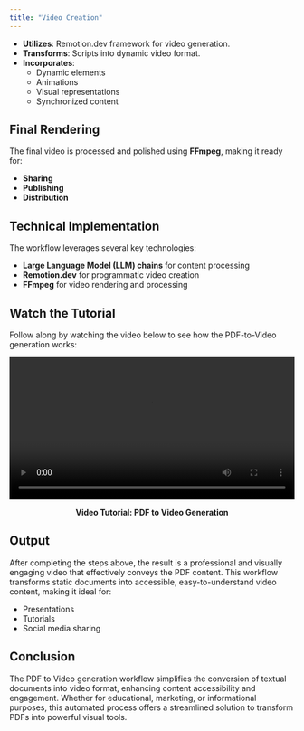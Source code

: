 ```yaml
---
title: "Video Creation"
---
```


<!-- # Video Creation with Remotion.dev

This document outlines the process of transforming scripts into engaging video content using the **Remotion.dev** framework.

## Overview -->

- **Utilizes**: Remotion.dev framework for video generation.
- **Transforms**: Scripts into dynamic video format.
- **Incorporates**:
  - Dynamic elements
  - Animations
  - Visual representations
  - Synchronized content

## Final Rendering

The final video is processed and polished using **FFmpeg**, making it ready for:

- **Sharing**
- **Publishing**
- **Distribution**

## Technical Implementation

The workflow leverages several key technologies:

- **Large Language Model (LLM) chains** for content processing
- **Remotion.dev** for programmatic video creation
- **FFmpeg** for video rendering and processing

## Watch the Tutorial

Follow along by watching the video below to see how the PDF-to-Video generation works:

<div style="text-align: center;">
    <video width="100%" controls>
        <source src="../../../../../src/assets/video/video_gen.webm" type="video/webm">
        Your browser does not support the video tag.
    </video>
    <p><strong>Video Tutorial: PDF to Video Generation</strong></p>
</div>

## Output

After completing the steps above, the result is a professional and visually engaging video that effectively conveys the PDF content. This workflow transforms static documents into accessible, easy-to-understand video content, making it ideal for:

- Presentations
- Tutorials
- Social media sharing

## Conclusion

The PDF to Video generation workflow simplifies the conversion of textual documents into video format, enhancing content accessibility and engagement. Whether for educational, marketing, or informational purposes, this automated process offers a streamlined solution to transform PDFs into powerful visual tools.
